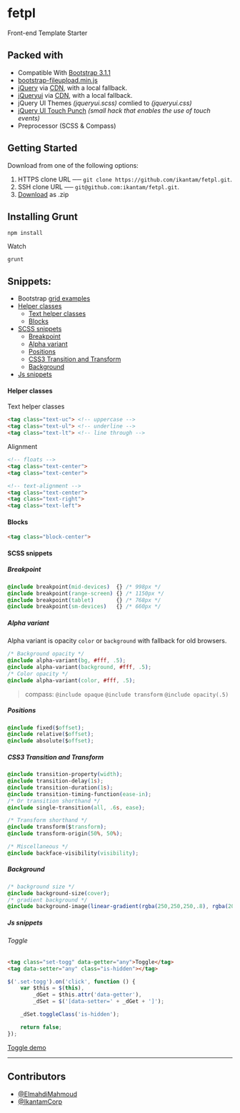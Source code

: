 # fetpl


Front-end Template Starter



## Packed with
- Compatible With [Bootstrap 3.1.1](http://getbootstrap.com/)
- [bootstrap-fileupload.min.js](http://jasny.github.io/bootstrap/javascript/#fileinput)
- [jQuery](http://jquery.com/) via [CDN](http://code.jquery.com/jquery.min.js), with a local fallback.
- [jQueryui](http://jqueryui.com/) via [CDN](http://code.jquery.com/ui/1.10.4/jquery-ui.min.js), with a local fallback.
- jQuery UI Themes *(jqueryui.scss)* comlied to *(jqueryui.css)*
- [jQuery UI Touch Punch](http://touchpunch.furf.com/) *(small hack that enables the use of touch events)*
- Preprocessor (SCSS & Compass)


## Getting Started

Download from one of the following options:

1. HTTPS clone URL ──  `git clone https://github.com/ikantam/fetpl.git`.
2. SSH clone URL  ──   `git@github.com:ikantam/fetpl.git`.
3. [Download](https://github.com/ikantam/fetpl/archive/master.zip) as .zip


## Installing Grunt

```
npm install
```
Watch
```
grunt
```


## Snippets:

* Bootstrap [grid examples](http://jsfiddle.net/ElmahdiMahmoud/k7n5E/2/embedded/result/)
* [Helper classes](#helper-classes)
  * [Text helper classes](#text-helper-classes)
  * [Blocks](#blocks)
* [SCSS snippets](#scss-snippets)
  * [Breakpoint](#breakpoint)
  * [Alpha variant](#alpha-variant)
  * [Positions](#positions)
  * [CSS3 Transition and Transform](#css3-transition-and-transform)
  * [Background](#background)
* [Js snippets](#js-snippets)

#### Helper classes

Text helper classes

```html
<tag class="text-uc"> <!-- uppercase -->
<tag class="text-ul"> <!-- underline -->
<tag class="text-lt"> <!-- line through -->
```
Alignment

```html
<!-- floats -->
<tag class="text-center">
<tag class="text-center">

<!-- text-alignment -->
<tag class="text-center">
<tag class="text-right">
<tag class="text-left">
```

#### Blocks
```html
<tag class="block-center">
```

#### SCSS snippets

##### Breakpoint

```css
@include breakpoint(mid-devices)  {} /* 998px */
@include breakpoint(range-screen) {} /* 1150px */
@include breakpoint(tablet)       {} /* 768px */
@include breakpoint(sm-devices)   {} /* 660px */
```

##### Alpha variant
Alpha variant is opacity `color` or `background` with fallback for old browsers.
```css
/* Background opacity */
@include alpha-variant(bg, #fff, .5);
@include alpha-variant(background, #fff, .5);
/* Color opacity */
@include alpha-variant(color, #fff, .5);
```
> compass: `@include opaque` `@include transform` `@include opacity(.5)`

##### Positions
```css
@include fixed($offset);
@include relative($offset);
@include absolute($offset);
```

##### CSS3 Transition and Transform
```css
@include transition-property(width);
@include transition-delay(1s);
@include transition-duration(1s);
@include transition-timing-function(ease-in);
/* Or transition shorthand */
@include single-transition(all, .6s, ease);

/* Transform shorthand */
@include transform($transform);
@include transform-origin(50%, 50%);

/* Miscellaneous */
@include backface-visibility(visibility);
```

##### Background
```css
/* background size */
@include background-size(cover);
/* gradient background */
@include background-image(linear-gradient(rgba(250,250,250,.8), rgba(204, 204, 204,.7)));
```


##### Js snippets

###### Toggle
```html
<tag class="set-togg" data-getter="any">Toggle</tag>
<tag data-setter="any" class="is-hidden"></tag>
```
```js
$('.set-togg').on('click', function () {
    var $this = $(this),
        _dGet = $this.attr('data-getter'),
        _dSet = $('[data-setter=' + _dGet + ']');

    _dSet.toggleClass('is-hidden');

    return false;
});
```
[Toggle demo](http://jsfiddle.net/ElmahdiMahmoud/gkXVF/2/)

---

## Contributors

- [@ElmahdiMahmoud](https://twitter.com/ElmahdiMahmoud)
- [@IkantamCorp](http://www.ikantam.com/)


